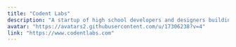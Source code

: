```yaml
---
title: "Codent Labs"
description: "A startup of high school developers and designers building things for changing the world."
avatar: "https://avatars2.githubusercontent.com/u/17306238?v=4"
link: "https://www.codentlabs.com"
---
```

